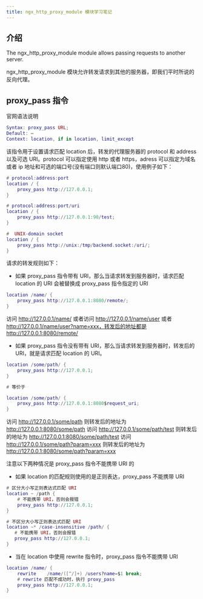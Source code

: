 ```yaml
---
title: ngx_http_proxy_module 模块学习笔记
---
```


## 介绍
The ngx_http_proxy_module module allows passing requests to another server.

ngx_http_proxy_module 模块允许转发请求到其他的服务器，即我们平时所说的反向代理。


## proxy_pass 指令
官网语法说明
```lua
Syntax:	proxy_pass URL;
Default: —
Context: location, if in location, limit_except
```
该指令用于设置请求匹配 location 后，转发的代理服务器的 protocol 和 address 以及可选 URI。protocol 可以指定使用 http 或者 https，adress 可以指定为域名或者 ip 地址和可选的端口号(没有端口则默认端口80)，使用例子如下：
```lua
# protocol:address:port
location / {
    proxy_pass http://127.0.0.1;
}

# protocol:address:port/uri
location / {
    proxy_pass http://127.0.0.1:90/test;
}

#  UNIX-domain socket 
location / {
    proxy_pass http://unix:/tmp/backend.socket:/uri/;
}

```

请求的转发规则如下：
- 如果 proxy_pass 指令带有 URI，那么当请求转发到服务器时，请求匹配 location 的 URI 会被替换成 proxy_pass 指令指定的 URI
```lua
location /name/ {
    proxy_pass http://127.0.0.1:8080/remote/;
}
```
访问  http://127.0.0.1/name/ 或者访问 http://127.0.0.1/name/user 或者 http://127.0.0.1/name/user?name=xxx，转发后的地址都是 http://127.0.0.1:8080/remote/


- 如果 proxy_pass 指令没有带有 URI，那么当请求转发到服务器时，转发后的 URI，就是请求匹配 location 的 URI。
```lua
location /some/path/ {
    proxy_pass http://127.0.0.1;
}

# 等价于

location /some/path/ {
    proxy_pass http://127.0.0.1:8080$request_uri;
}
```
访问 http://127.0.0.1/some/path 则转发后的地址为 http://127.0.0.1:8080/some/path
访问 http://127.0.0.1/some/path/test 则转发后的地址为 http://127.0.0.1:8080/some/path/test
访问 http://127.0.0.1/some/path?param=xxx 则转发后的地址为 http://127.0.0.1:8080/some/path?param=xxx


注意以下两种情况是 proxy_pass 指令不能携带 URI 的
- 如果 location 的匹配规则使用的是正则表达，proxy_pass 不能携带 URI
```lua
# 区分大小写正则表达式匹配 URI
location ~ /path {
    # 不能携带 URI，否则会报错
    proxy_pass http://127.0.0.1;
}

# 不区分大小写正则表达式匹配 URI
location ~* /case-insensitive /path/ {
   # 不能携带 URI，否则会报错
   proxy_pass http://127.0.0.1;
}
```
- 当在 location 中使用 rewrite 指令时，proxy_pass 指令不能携带 URI
```lua
location /name/ {
    rewrite    /name/([^/]+) /users?name=$1 break;
    # rewrite 匹配不成功时，执行 proxy_pass
    proxy_pass http://127.0.0.1;
}
```





